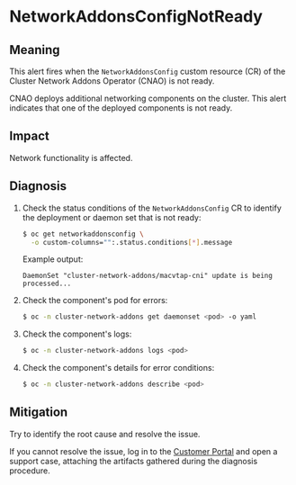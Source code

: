 # NetworkAddonsConfigNotReady

## Meaning

This alert fires when the `NetworkAddonsConfig` custom resource (CR) of the
Cluster Network Addons Operator (CNAO) is not ready.

CNAO deploys additional networking components on the cluster. This alert indicates
that one of the deployed components is not ready.

## Impact

Network functionality is affected.

## Diagnosis

1. Check the status conditions of the `NetworkAddonsConfig` CR to identify the
deployment or daemon set that is not ready:

   ```bash
   $ oc get networkaddonsconfig \
     -o custom-columns="":.status.conditions[*].message
   ```

   Example output:

   ```text
   DaemonSet "cluster-network-addons/macvtap-cni" update is being processed...
   ```

2. Check the component's pod for errors:

   ```bash
   $ oc -n cluster-network-addons get daemonset <pod> -o yaml
   ```

3. Check the component's logs:

   ```bash
   $ oc -n cluster-network-addons logs <pod>
   ```

4. Check the component's details for error conditions:

   ```bash
   $ oc -n cluster-network-addons describe <pod>
   ```

## Mitigation

Try to identify the root cause and resolve the issue.

If you cannot resolve the issue, log in to the
[Customer Portal](https://access.redhat.com) and open a support case,
attaching the artifacts gathered during the diagnosis procedure.
